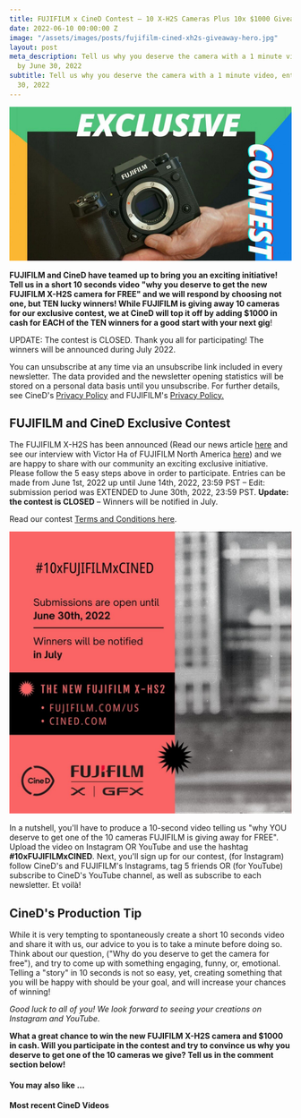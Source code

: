 ```yaml
---
title: FUJIFILM x CineD Contest – 10 X-H2S Cameras Plus 10x $1000 Giveaway
date: 2022-06-10 00:00:00 Z
image: "/assets/images/posts/fujifilm-cined-xh2s-giveaway-hero.jpg"
layout: post
meta_description: Tell us why you deserve the camera with a 1 minute video, enter
  by June 30, 2022
subtitle: Tell us why you deserve the camera with a 1 minute video, enter by June
  30, 2022
---
```


![FUJIFILM x CineD Contest - 10 X-H2S Cameras Plus 10x $1000 Giveaway. Tell us why YOU Deserve to win!](/assets/images/posts/fujifilm-cined-xh2s-giveaway-hero.jpg)

**FUJIFILM and CineD have teamed up to bring you an exciting initiative! Tell us in a short 10 seconds video "why you deserve to get the new FUJIFILM X-H2S camera for FREE" and we will respond by choosing not one, but TEN lucky winners! While FUJIFILM is giving away 10 cameras for our exclusive contest, we at CineD will top it off by adding $1000 in cash for EACH of the TEN winners for a good start with your next gig**!

UPDATE: The contest is CLOSED. Thank you all for participating! The winners will be announced during July 2022.

You can unsubscribe at any time via an unsubscribe link included in every newsletter. The data provided and the newsletter opening statistics will be stored on a personal data basis until you unsubscribe. For further details, see CineD's [Privacy Policy](https://www.cined.com/about/privacy-policy/) and FUJIFILM's [Privacy Policy.](https://www.fujifilm.com/us/en/privacy)

## FUJIFILM and CineD Exclusive Contest

The FUJIFILM X-H2S has been announced (Read our news article [here](https://www.cined.com/fujifilm-x-h2s-released-26-16mp-x-trans-sensor-and-10-bit-422-in-up-to-6-2k-30p/) and see our interview with Victor Ha of FUJIFILM North America [here](https://www.cined.com/fujifilm-x-h2s-we-ask-fujifilm-answers/)) and we are happy to share with our community an exciting exclusive initiative. Please follow the 5 easy steps above in order to participate. Entries can be made from June 1st, 2022 up until June 14th, 2022, 23:59 PST – Edit: submission period was EXTENDED to June 30th, 2022, 23:59 PST. **Update: the contest is CLOSED** – Winners will be notified in July.

Read our contest [Terms and Conditions here](https://www.cined.com/terms-and-conditions-10xfujifilmxcined-contest/).

[![](/assets/images/posts/fujifilm-filmmaker-contest-2022.jpg)](/assets/images/posts/fujifilm-filmmaker-contest-2022.jpg)

In a nutshell, you'll have to produce a 10-second video telling us "why YOU deserve to get one of the 10 cameras FUJIFILM is giving away for FREE". Upload the video on Instagram OR YouTube and use the hashtag **#10xFUJIFILMxCINED**. Next, you'll sign up for our contest, (for Instagram) follow CineD's and FUJIFILM's Instagrams, tag 5 friends OR (for YouTube) subscribe to CineD's YouTube channel, as well as subscribe to each newsletter. Et voilà!

## CineD's Production Tip

While it is very tempting to spontaneously create a short 10 seconds video and share it with us, our advice to you is to take a minute before doing so. Think about our question, ("Why do you deserve to get the camera for free"), and try to come up with something engaging, funny, or, emotional. Telling a "story" in 10 seconds is not so easy, yet, creating something that you will be happy with should be your goal, and will increase your chances of winning!

_Good luck to all of you! We look forward to seeing your creations on Instagram and YouTube._

**What a great chance to win the new FUJIFILM X-H2S camera and $1000 in cash. Will you participate in the contest and try to convince us why you deserve to get one of the 10 cameras we give? Tell us in the comment section below!**

#### You may also like ...

#### Most recent CineD Videos